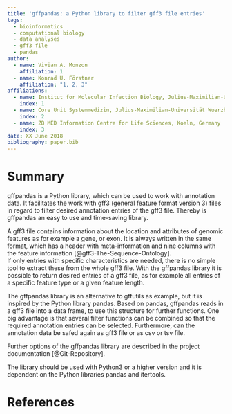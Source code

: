 ```yaml
---
title: 'gffpandas: a Python library to filter gff3 file entries'
tags:
  - bioinformatics
  - computational biology
  - data analyses
  - gff3 file
  - pandas
author:
  - name: Vivian A. Monzon
    affiliation: 1
  - name: Konrad U. Förstner
    affiliation: "1, 2, 3"
affiliations:
  - name: Institut for Molecular Infection Biology, Julius-Maximilian-Universität Wuerzburg, Wuerzburg, Germany
    index: 1
  - name: Core Unit Systemmedizin, Julius-Maximilian-Universität Wuerzburg, Wuerzburg, Germany
    index: 2
  - name: ZB MED Information Centre for Life Sciences, Koeln, Germany
    index: 3
date: XX June 2018
bibliography: paper.bib
---
```


# Summary

gffpandas is a Python library, which can be used to work with annotation data. It facilitates the work with gff3 (general feature format version 3) files in regard to filter desired annotation entries of the gff3 file. Thereby is gffpandas an easy to use and time-saving library.

A gff3 file contains information about the location and attributes of genomic features as for example a gene, or exon. It is always written in the same format, which has a header with meta-information and nine columns with the feature information  [@gff3-The-Sequence-Ontology].  
If only entries with specific characteristics are needed, there is no simple tool to extract these from the whole gff3 file. With the gffpandas library it is possible to return desired entries of a gff3 file, as for example all entries of a specific feature type or a given feature length.

The gffpandas library is an alternative to gffutils as example, but it is inspired by the Python library pandas. Based on pandas, gffpandas reads in a gff3 file into a data frame, to use this structure for further functions. One big advantage is that several filter functions can be combined so that the required annotation entries can be selected. Furthermore, can the annotation data be safed again as gff3 file or as csv or tsv file.

Further options of the gffpandas library are described in the project documentation [@Git-Repository].

The library should be used with Python3 or a higher version and it is dependent on the Python libraries pandas and itertools. 

# References

